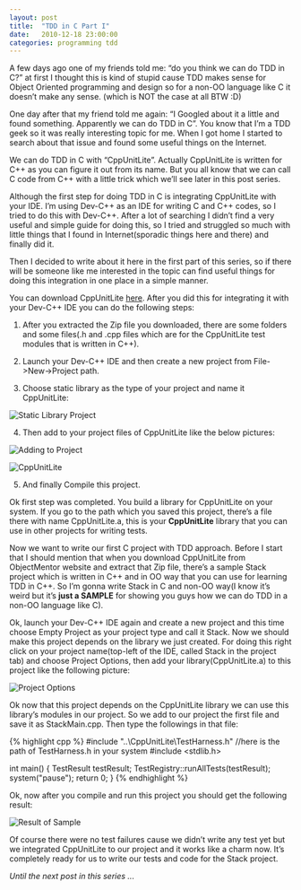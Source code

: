 ```yaml
---
layout: post
title:  "TDD in C Part I"
date:   2010-12-18 23:00:00
categories: programming tdd
---
```


A few days ago one of my friends told me: “do you think we can do TDD in C?” at first I thought this is kind of stupid cause TDD makes sense for Object Oriented programming and design so for a non-OO language like C it doesn’t make any sense. (which is NOT the case at all BTW :D)

One day after that my friend told me again: “I Googled about it a little and found something. Apparently we can do TDD in C”. You know that I’m a TDD geek so it was really interesting topic for me. When I got home I started to search about that issue and found some useful things on the Internet.

We can do TDD in C with “CppUnitLite”. Actually CppUnitLite is written for C++ as you can figure it out from its name. But you all know that we can call C code from C++ with a little trick which we’ll see later in this post series.

Although the first step for doing TDD in C is integrating CppUnitLite with your IDE. I’m using Dev-C++ as an IDE for writing C and C++ codes, so I tried to do this with Dev-C++. After a lot of searching I didn’t find a very useful and simple guide for doing this, so I tried and struggled so much with little things that I found in Internet(sporadic things here and there) and finally did it.

Then I decided to write about it here in the first part of this series, so if there will be someone like me interested in the topic can find useful things for doing this integration in one place in a simple manner.

You can download CppUnitLite [here](http://objectmentor.com/resources/downloads.html). After you did this for integrating it with your Dev-C++ IDE you can do the following steps:

1. After you extracted the Zip file you downloaded, there are some folders and some files(.h and .cpp files which are for the CppUnitLite test modules that is written in C++).

2. Launch your Dev-C++ IDE and then create a new project from File->New->Project path.

3. Choose static library as the type of your project and name it CppUnitLite:

![Static Library Project](https://dl.dropboxusercontent.com/u/100502983/tdd_in_c_pictures/1st.jpg)

4. Then add to your project files of CppUnitLite like the below pictures:

![Adding to Project](https://dl.dropboxusercontent.com/u/100502983/tdd_in_c_pictures/2nd.jpg)

![CppUnitLite](https://dl.dropboxusercontent.com/u/100502983/tdd_in_c_pictures/3rd.jpg)

5. And finally Compile this project.

Ok first step was completed. You build a library for CppUnitLite on your system. If you go to the path which you saved this project, there’s a file there with name CppUnitLite.a, this is your **CppUnitLite** library that you can use in other projects for writing tests.

Now we want to write our first C project with TDD approach. Before I start that I should mention that when you download CppUnitLite from ObjectMentor website and extract that Zip file, there’s a sample Stack project which is written in C++ and in OO way that you can use for learning TDD in C++. So I’m gonna write Stack in C and non-OO way(I know it’s weird but it’s **just a SAMPLE** for showing you guys how we can do TDD in a non-OO language like C).

Ok, launch your Dev-C++ IDE again and create a new project and this time choose Empty Project as your project type and call it Stack. Now we should make this project depends on the library we just created. For doing this right click on your project name(top-left of the IDE, called Stack in the project tab) and choose Project Options, then add your library(CppUnitLite.a) to this project like the following picture:

![Project Options](https://dl.dropboxusercontent.com/u/100502983/tdd_in_c_pictures/4th.jpg)

Ok now that this project depends on the CppUnitLite library we can use this library’s modules in our project. So we add to our project the first file and save it as StackMain.cpp. Then type the followings in that file:

{% highlight cpp %}
#include "..\CppUnitLite\TestHarness.h"
//here is the path of TestHarness.h in your system
#include <stdlib.h>

int main()
{
  TestResult testResult;
  TestRegistry::runAllTests(testResult);
  system(&quot;pause&quot;);
  return 0;
}
{% endhighlight %}
 
Ok, now after you compile and run this project you should get the following result:

![Result of Sample](https://dl.dropboxusercontent.com/u/100502983/tdd_in_c_pictures/5th.jpg)

Of course there were no test failures cause we didn’t write any test yet but we integrated CppUnitLite to our project and it works like a charm now. It’s completely ready for us to write our tests and code for the Stack project.

*Until the next post in this series ...*
